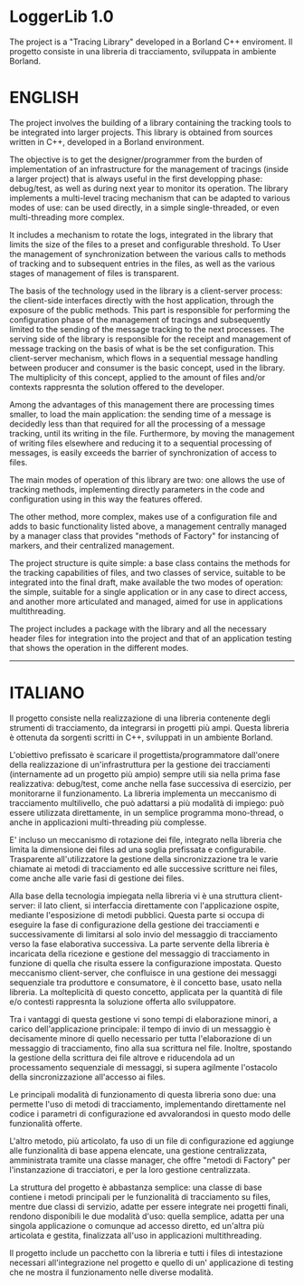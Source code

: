 # LoggerLib 1.0
The project is a "Tracing Library" developed in a Borland C++ enviroment.
Il progetto consiste in una libreria di tracciamento, sviluppata in ambiente Borland.

# ENGLISH
The project involves the building of a library containing the tracking tools to be integrated into larger projects.
This library is obtained from sources written in C++, developed in a Borland environment.

The objective is to get the designer/programmer from the burden of implementation of an infrastructure for the management of
tracings (inside a larger project) that is always useful in the first developping phase: debug/test, as well as during
next year to monitor its operation.
The library implements a multi-level tracing mechanism that can be adapted to various modes of use: can be used
directly, in a simple single-threaded, or even multi-threading more complex.

It includes a mechanism to rotate the logs, integrated in the library that limits the size of the files to a preset and
configurable threshold. To User the management of synchronization between the various calls to methods of tracking and to
subsequent entries in the files, as well as the various stages of management of files is transparent.

The basis of the technology used in the library is a client-server process: the client-side interfaces directly with
the host application, through the exposure of the public methods. This part is responsible for performing the configuration phase of the
management of tracings and subsequently limited to the sending of the message tracking to the next processes.
The serving side of the library is responsible for the receipt and management of message tracking on the basis of what is
be the set configuration. This client-server mechanism, which flows in a sequential message handling between producer and
consumer is the basic concept, used in the library. The multiplicity of this concept, applied to the amount of files and/or contexts
rappresnta the solution offered to the developer.

Among the advantages of this management there are processing times smaller, to load the main application: the sending time of a
message is decidedly less than that required for all the processing of a message tracking, until its writing
in the file. Furthermore, by moving the management of writing files elsewhere and reducing it to a sequential processing
of messages, is easily exceeds the barrier of synchronization of access to files.

The main modes of operation of this library are two: one allows the use of tracking methods, implementing directly
parameters in the code and configuration using in this way the features offered.

The other method, more complex, makes use of a configuration file and adds to basic functionality listed above, a management
centrally managed by a manager class that provides "methods of Factory" for instancing of markers, and their
centralized management.

The project structure is quite simple: a base class contains the methods for the tracking capabilities of files,
and two classes of service, suitable to be integrated into the final draft, make available the two modes of operation: the simple,
suitable for a single application or in any case to direct access, and another more articulated and managed, aimed for use in applications
multithreading.

The project includes a package with the library and all the necessary header files for integration into the project and that of an
application testing that shows the operation in the different modes.

---------------------------------------------------------------------------------------------------------------------

# ITALIANO

Il progetto consiste nella realizzazione di una libreria contenente degli strumenti di tracciamento, da integrarsi in progetti più ampi.
Questa libreria è ottenuta da sorgenti scritti in C++, sviluppati in un ambiente Borland.

L'obiettivo prefissato è scaricare il progettista/programmatore dall'onere della realizzazione di un'infrastruttura per la gestione dei
tracciamenti (internamente ad un progetto più ampio) sempre utili sia nella prima fase realizzativa: debug/test, come anche nella fase
successiva di esercizio, per monitorarne il funzionamento.
La libreria implementa un meccanismo di tracciamento multilivello, che può adattarsi a più modalità di impiego: può essere utilizzata
direttamente, in un semplice programma mono-thread, o anche in applicazioni multi-threading più complesse.

E' incluso un meccanismo di rotazione dei file, integrato nella libreria che limita la dimensione dei files ad una soglia prefissata e
configurabile. Trasparente all'utilizzatore la gestione della sincronizzazione tra le varie chiamate ai metodi di tracciamento ed alle
successive scritture nei files, come anche alle varie fasi di gestione dei files.

Alla base della tecnologia impiegata nella libreria vi è una struttura client-server: il lato client, si interfaccia direttamente con
l'applicazione ospite, mediante l'esposizione di metodi pubblici. Questa parte si occupa di eseguire la fase di configurazione della
gestione dei tracciamenti e successivamente di limitarsi al solo invio del messaggio di tracciamento verso la fase elaborativa successiva.
La parte servente della libreria è incaricata della ricezione e gestione del messaggio di tracciamento in funzione di quella che risulta
essere la configurazione impostata. Questo meccanismo client-server, che confluisce in una gestione dei messaggi sequenziale tra produttore e
consumatore, è il concetto base, usato nella libreria. La molteplicità di questo concetto, applicata per la quantità di file e/o contesti
rappresnta la soluzione offerta allo sviluppatore.

Tra i vantaggi di questa gestione vi sono tempi di elaborazione minori, a carico dell'applicazione principale: il tempo di invio di un
messaggio è decisamente minore di quello necessario per tutta l'elaborazione di un messaggio di tracciamento, fino alla sua scrittura
nel file. Inoltre, spostando la gestione della scrittura dei file altrove e riducendola ad un processamento sequenziale di messaggi, si
supera agilmente l'ostacolo della sincronizzazione all'accesso ai files.

Le principali modalità di funzionamento di questa libreria sono due: una permette l'uso di metodi di tracciamento, implementando direttamente
nel codice i parametri di configurazione ed avvalorandosi in questo modo delle funzionalità offerte.

L'altro metodo, più articolato, fa uso di un file di configurazione ed aggiunge alle funzionalità di base appena elencate, una gestione
centralizzata, amministrata tramite una classe manager, che offre "metodi di Factory" per l'instanzazione di tracciatori, e per la loro
gestione centralizzata.

La struttura del progetto è abbastanza semplice: una classe di base contiene i metodi principali per le funzionalità di tracciamento su files,
mentre due classi di servizio, adatte per essere integrate nei progetti finali, rendono disponibili le due modalità d'uso: quella semplice,
adatta per una singola applicazione o comunque ad accesso diretto, ed un'altra più articolata e gestita, finalizzata all'uso in applicazioni
multithreading.

Il progetto include un pacchetto con la libreria e tutti i files di intestazione necessari all'integrazione nel progetto e quello di un'
applicazione di testing che ne mostra il funzionamento nelle diverse modalità.
